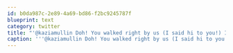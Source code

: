 ```yaml
---
id: b0da987c-2e89-4a69-bd86-f2bc9245787f
blueprint: text
category: twitter
title: "'@kaziamullin Doh! You walked right by us (I said hi to you!) I should have made the intro! @kevangilbert."
caption: '''@kaziamullin Doh! You walked right by us (I said hi to you!) I should have made the intro! <span class="username username_linked">@<a href="https://twitter.com/kevangilbert" title="Kevan Gilbert">kevangilbert</a></span>.'
---
```

